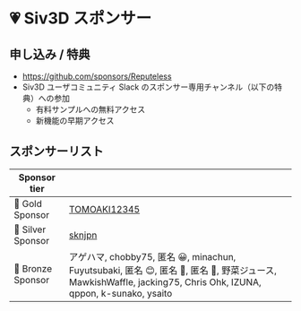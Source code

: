 
# 💗 Siv3D スポンサー

## 申し込み / 特典
- https://github.com/sponsors/Reputeless
- Siv3D ユーザコミュニティ Slack のスポンサー専用チャンネル（以下の特典）への参加
    - 有料サンプルへの無料アクセス
    - 新機能の早期アクセス

## スポンサーリスト

|Sponsor tier| |
|--|--|
|🌳 Gold Sponsor |[TOMOAKI12345](https://github.com/TOMOAKI12345)|
|🌴 Silver Sponsor |[sknjpn](https://twitter.com/sknjpn)|
|🌷 Bronze Sponsor |アゲハマ, chobby75, 匿名 😀, minachun, Fuyutsubaki, 匿名 😊, 匿名 🐝, 匿名 🐠, 野菜ジュース, MawkishWaffle, jacking75, Chris Ohk, IZUNA, qppon, k-sunako, ysaito|
